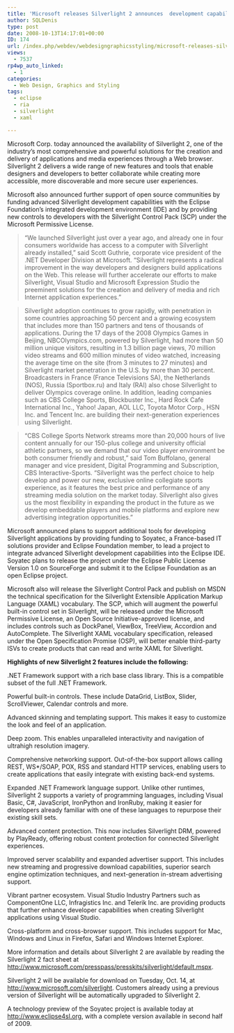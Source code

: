 ```yaml
---
title: 'Microsoft releases Silverlight 2 announces  development capabilities with Eclipse'
author: SQLDenis
type: post
date: 2008-10-13T14:17:01+00:00
ID: 174
url: /index.php/webdev/webdesigngraphicsstyling/microsoft-releases-silverlight-2-announc/
views:
  - 7537
rp4wp_auto_linked:
  - 1
categories:
  - Web Design, Graphics and Styling
tags:
  - eclipse
  - ria
  - silverlight
  - xaml

---
```

Microsoft Corp. today announced the availability of Silverlight 2, one of the industry&#8217;s most comprehensive and powerful solutions for the creation and delivery of applications and media experiences through a Web browser. Silverlight 2 delivers a wide range of new features and tools that enable designers and developers to better collaborate while creating more accessible, more discoverable and more secure user experiences.
  
Microsoft also announced further support of open source communities by funding advanced Silverlight development capabilities with the Eclipse Foundation’s integrated development environment (IDE) and by providing new controls to developers with the Silverlight Control Pack (SCP) under the Microsoft Permissive License.

> “We launched Silverlight just over a year ago, and already one in four consumers worldwide has access to a computer with Silverlight already installed,” said Scott Guthrie, corporate vice president of the .NET Developer Division at Microsoft. “Silverlight represents a radical improvement in the way developers and designers build applications on the Web. This release will further accelerate our efforts to make Silverlight, Visual Studio and Microsoft Expression Studio the preeminent solutions for the creation and delivery of media and rich Internet application experiences.”
  
> Silverlight adoption continues to grow rapidly, with penetration in some countries approaching 50 percent and a growing ecosystem that includes more than 150 partners and tens of thousands of applications. During the 17 days of the 2008 Olympics Games in Beijing, NBCOlympics.com, powered by Silverlight, had more than 50 million unique visitors, resulting in 1.3 billion page views, 70 million video streams and 600 million minutes of video watched, increasing the average time on the site (from 3 minutes to 27 minutes) and Silverlight market penetration in the U.S. by more than 30 percent. Broadcasters in France (France Televisions SA), the Netherlands (NOS), Russia (Sportbox.ru) and Italy (RAI) also chose Silverlight to deliver Olympics coverage online. In addition, leading companies such as CBS College Sports, Blockbuster Inc., Hard Rock Cafe International Inc., Yahoo! Japan, AOL LLC, Toyota Motor Corp., HSN Inc. and Tencent Inc. are building their next-generation experiences using Silverlight.
  
> “CBS College Sports Network streams more than 20,000 hours of live content annually for our 150-plus college and university official athletic partners, so we demand that our video player environment be both consumer friendly and robust,” said Tom Buffolano, general manager and vice president, Digital Programming and Subscription, CBS Interactive-Sports. “Silverlight was the perfect choice to help develop and power our new, exclusive online collegiate sports experience, as it features the best price and performance of any streaming media solution on the market today. Silverlight also gives us the most flexibility in expanding the product in the future as we develop embeddable players and mobile platforms and explore new advertising integration opportunities.”

Microsoft announced plans to support additional tools for developing Silverlight applications by providing funding to Soyatec, a France-based IT solutions provider and Eclipse Foundation member, to lead a project to integrate advanced Silverlight development capabilities into the Eclipse IDE. Soyatec plans to release the project under the Eclipse Public License Version 1.0 on SourceForge and submit it to the Eclipse Foundation as an open Eclipse project.

Microsoft also will release the Silverlight Control Pack and publish on MSDN the technical specification for the Silverlight Extensible Application Markup Language (XAML) vocabulary. The SCP, which will augment the powerful built-in control set in Silverlight, will be released under the Microsoft Permissive License, an Open Source Initiative-approved license, and includes controls such as DockPanel, ViewBox, TreeView, Accordion and AutoComplete. The Silverlight XAML vocabulary specification, released under the Open Specification Promise (OSP), will better enable third-party ISVs to create products that can read and write XAML for Silverlight.

**Highlights of new Silverlight 2 features include the following:**

.NET Framework support with a rich base class library. This is a compatible subset of the full .NET Framework.

Powerful built-in controls. These include DataGrid, ListBox, Slider, ScrollViewer, Calendar controls and more.

Advanced skinning and templating support. This makes it easy to customize the look and feel of an application.

Deep zoom. This enables unparalleled interactivity and navigation of ultrahigh resolution imagery.

Comprehensive networking support. Out-of-the-box support allows calling REST, WS*/SOAP, POX, RSS and standard HTTP services, enabling users to create applications that easily integrate with existing back-end systems.

Expanded .NET Framework language support. Unlike other runtimes, Silverlight 2 supports a variety of programming languages, including Visual Basic, C#, JavaScript, IronPython and IronRuby, making it easier for developers already familiar with one of these languages to repurpose their existing skill sets.

Advanced content protection. This now includes Silverlight DRM, powered by PlayReady, offering robust content protection for connected Silverlight experiences.

Improved server scalability and expanded advertiser support. This includes new streaming and progressive download capabilities, superior search engine optimization techniques, and next-generation in-stream advertising support.

Vibrant partner ecosystem. Visual Studio Industry Partners such as ComponentOne LLC, Infragistics Inc. and Telerik Inc. are providing products that further enhance developer capabilities when creating Silverlight applications using Visual Studio.

Cross-platform and cross-browser support. This includes support for Mac, Windows and Linux in Firefox, Safari and Windows Internet Explorer.

More information and details about Silverlight 2 are available by reading the Silverlight 2 fact sheet at http://www.microsoft.com/presspass/presskits/silverlight/default.mspx.

Silverlight 2 will be available for download on Tuesday, Oct. 14, at http://www.microsoft.com/silverlight. Customers already using a previous version of Silverlight will be automatically upgraded to Silverlight 2.

A technology preview of the Soyatec project is available today at http://www.eclipse4sl.org, with a complete version available in second half of 2009.